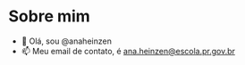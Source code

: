 # Sobre mim
- 👋 Olá, sou @anaheinzen
- 📫 Meu email de contato, é ana.heinzen@escola.pr.gov.br
<!-- - 👀 Estou no 1° ano do Ensino Médio 


<!---
anaheinzen/anaheinzen is a ✨ special ✨ repository because its `README.md` (this file) appears on your GitHub profile.
You can click the Preview link to take a look at your changes.
--->
